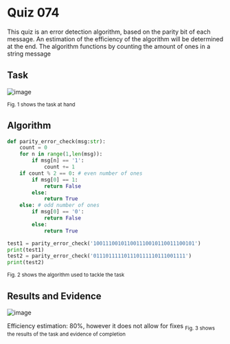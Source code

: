 # Quiz 074
This quiz is an error detection algorithm, based on the parity bit of each message. An estimation of the efficiency of the algorithm will be determined at the end.
The algorithm functions by counting the amount of ones in a string message

## Task
![image](https://github.com/user-attachments/assets/d3e26942-ebf6-4cc2-b169-a2c7ec5e5f57)

<sub>Fig. 1 shows the task at hand</sub>

## Algorithm
```.py
def parity_error_check(msg:str):
    count = 0
    for n in range(1,len(msg)):
        if msg[n] == '1':
            count += 1
    if count % 2 == 0: # even number of ones
        if msg[0] == 1:
            return False
        else:
            return True
    else: # odd number of ones
        if msg[0] == '0':
            return False
        else:
            return True

test1 = parity_error_check('100111001011001110010110011100101')
print(test1)
test2 = parity_error_check('011101111101110111110111001111')
print(test2)

```
<sub>Fig. 2 shows the algorithm used to tackle the task</sub>

## Results and Evidence
![image](https://github.com/user-attachments/assets/f39bb338-cf62-44d5-8132-bab8a564838e)

Efficiency estimation: 80%, however it does not allow for fixes
<sub>Fig. 3 shows the results of the task and evidence of completion</sub>
